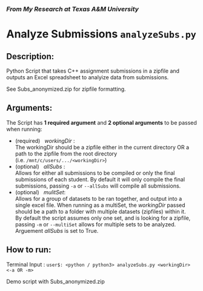 ### *From My Research at Texas A&M University*
# Analyze Submissions `analyzeSubs.py`

## Description:
Python Script that takes C++ assignment submissions in a zipfile and outputs an Excel spreadsheet to analyize data from submissions.

See Subs_anonymized.zip for zipfile formatting.

## Arguments:
The Script has **1 required argument** and **2 optional arguments** to be passed when running:
  - (required) &nbsp; *workingDir* : 
<br /> The workingDir should be a zipfile either in the current directory OR a path to the zipfile from the root directory 
<br /> (i.e. `/mnt/c/users/.../<workingDir>`)  
  - (optional) &nbsp;  *allSubs* : 
<br /> Allows for either all submissions to be compiled or only the final submissions of each student. By default it will only compile the final submissions, passing `-a` or `--allSubs` will compile all submissions.
  - (optional) &nbsp; *mulitSet*:
<br /> Allows for a group of datasets to be ran together, and output into a single excel file. When running as a multiSet, the *workingDir* passed should be a path to a folder with multiple datasets (zipfiles) within it. 
<br /> By default the script assumes only one set, and is looking for a zipfile, passing `-m` or `--multiSet` allows for multiple sets to be analyzed. Arguement *allSubs* is set to True.


## How to run: 
Terminal Input : `user$: <python / python3> analyzeSubs.py <workingDir> <-a OR -m>`

Demo script with Subs_anonymized.zip

